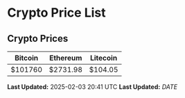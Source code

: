 # Crypto Price List

## Crypto Prices
| Bitcoin | Ethereum | Litecoin |
| ------- | -------- | -------- |
| $101760 | $2731.98 | $104.05 |
**Last Updated:** 2025-02-03 20:41 UTC
**Last Updated:** $DATE$

